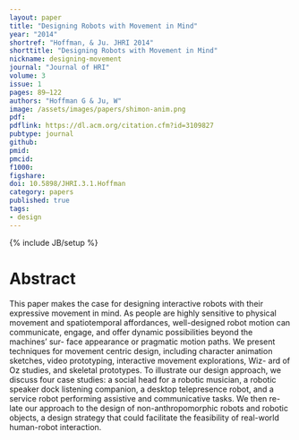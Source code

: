 ```yaml
---
layout: paper
title: "Designing Robots with Movement in Mind"
year: "2014"
shortref: "Hoffman, & Ju. JHRI 2014"
shorttitle: "Designing Robots with Movement in Mind"
nickname: designing-movement
journal: "Journal of HRI"
volume: 3
issue: 1
pages: 89–122
authors: "Hoffman G & Ju, W"
image: /assets/images/papers/shimon-anim.png
pdf: 
pdflink: https://dl.acm.org/citation.cfm?id=3109827
pubtype: journal
github: 
pmid:  
pmcid: 
f1000: 
figshare: 
doi: 10.5898/JHRI.3.1.Hoffman
category: papers
published: true
tags:
- design
---
```

{% include JB/setup %}

# Abstract 

This paper makes the case for designing interactive robots with their expressive movement in mind. As people are highly sensitive to physical movement and spatiotemporal affordances, well-designed robot motion can communicate, engage, and offer dynamic possibilities beyond the machines’ sur- face appearance or pragmatic motion paths. We present techniques for movement centric design, including character animation sketches, video prototyping, interactive movement explorations, Wiz- ard of Oz studies, and skeletal prototypes. To illustrate our design approach, we discuss four case studies: a social head for a robotic musician, a robotic speaker dock listening companion, a desktop telepresence robot, and a service robot performing assistive and communicative tasks. We then re- late our approach to the design of non-anthropomorphic robots and robotic objects, a design strategy that could facilitate the feasibility of real-world human-robot interaction.
